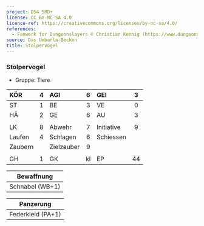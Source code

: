 ```yaml
---
project: DS4 SRD+
license: CC BY-NC-SA 4.0
licence-ref: https://creativecommons.org/licenses/by-nc-sa/4.0/
references: 
  - Fanwerk for Dungeonslayers © Christian Kennig (https://www.dungeonslayers.net/)
source: Das Umbarla-Becken
title: Stolpervogel
---
```


### Stolpervogel

- Gruppe: Tiere

| KÖR     |  4  | AGI        |  6  | GEI        |  3  |
| :------ | :-: | :--------- | :-: | :--------- | :-: |
| ST      |  1  | BE         |  3  | VE         |  0  |
| HÄ      |  2  | GE         |  6  | AU         |  3  |
|         |     |            |     |            |     |
| LK      |  8  | Abwehr     |  7  | Initiative |  9  |
| Laufen  |  4  | Schlagen   |  6  | Schiessen  |     |
| Zaubern |     | Zielzauber |  9  |            |     |
|         |     |            |     |            |     |
| GH      |  1  | GK         | kl  | EP         | 44  |

|   Bewaffnung    |
| :-------------: |
| Schnabel (WB+1) |

|     Panzerung     |
| :---------------: |
| Federkleid (PA+1) |

